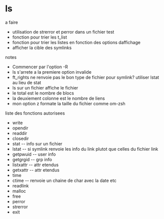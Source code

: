 # ls

a faire
- utilisation de strerror et perror dans un fichier test
- fonction pour trier les t_list
- fonction pour trier les listes en fonction des options daffichage
- afficher la cible des symlinks

notes
- Commencer par l'option -R
- ls s'arrete a la premiere option invalide
- ft_rights ne renvoie pas le bon type de fichier pour symlink? utiliser lstat au lieu de stat
- ls sur un fichier affiche le fichier
- le total est le nombre de blocs
- la deuxiement colonne est le nombre de liens
- mon option z formate la taille du fichier comme om-zsh

liste des fonctions autorisees
- write
- opendir
- readdir
- closedir
- stat -- info sur un fichier
- lstat -- si symlink renvoie les info du link plutot que celles du fichier link
- getpwuid -- user info
- getgrgid  -- grp info
- listxattr -- attr etendus
- getxattr -- attr etendus
- time
- ctime -- renvoie un chaine de char avec la date etc
- readlink
- malloc
- free
- perror
- strerror
- exit
